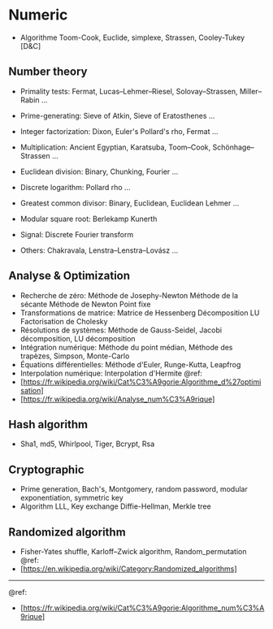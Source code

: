 # Numeric
- Algorithme Toom-Cook, Euclide, simplexe, Strassen, Cooley-Tukey [D&C]  

## Number theory
- Primality tests: Fermat, Lucas–Lehmer–Riesel, Solovay–Strassen, Miller–Rabin ...
- Prime-generating: Sieve of Atkin, Sieve of Eratosthenes ...
- Integer factorization: Dixon, Euler's Pollard's rho, Fermat ...  

- Multiplication: Ancient Egyptian, Karatsuba, Toom–Cook, Schönhage–Strassen ...
- Euclidean division: Binary, Chunking, Fourier ...
- Discrete logarithm: Pollard rho ...  

- Greatest common divisor: Binary, Euclidean, Euclidean Lehmer ...
- Modular square root: Berlekamp Kunerth

- Signal: Discrete Fourier transform
- Others: Chakravala, Lenstra–Lenstra–Lovász ...

## Analyse & Optimization
- Recherche de zéro: Méthode de Josephy-Newton Méthode de la sécante Méthode de Newton Point fixe
- Transformations de matrice: Matrice de Hessenberg Décomposition LU Factorisation de Cholesky
- Résolutions de systèmes: Méthode de Gauss-Seidel, Jacobi décomposition, LU décomposition
- Intégration numérique: Méthode du point médian, Méthode des trapèzes, Simpson, Monte-Carlo
- Équations différentielles: Méthode d'Euler, Runge-Kutta, Leapfrog
- Interpolation numérique: Interpolation d'Hermite 
@ref:  
- [https://fr.wikipedia.org/wiki/Cat%C3%A9gorie:Algorithme_d%27optimisation]
- [https://fr.wikipedia.org/wiki/Analyse_num%C3%A9rique]

## Hash algorithm
- Sha1, md5, Whirlpool, Tiger, Bcrypt, Rsa

## Cryptographic
- Prime generation, Bach's, Montgomery, random password, modular exponentiation, symmetric key
- Algorithm LLL, Key exchange Diffie-Hellman, Merkle tree

## Randomized algorithm
- Fisher-Yates shuffle, Karloff–Zwick algorithm, Random_permutation  
@ref:  
- [https://en.wikipedia.org/wiki/Category:Randomized_algorithms]

---
@ref:    
- [https://fr.wikipedia.org/wiki/Cat%C3%A9gorie:Algorithme_num%C3%A9rique]
